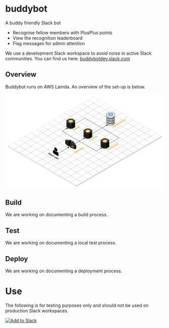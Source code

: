 # buddybot

A buddy friendly Slack bot

* Recognise fellow members with PlusPlus points
* View the recognition leaderboard
* Flag messages for admin attention

We use a development Slack workspace to avoid noise in active Slack communities. You can find us here: [buddybotdev.slack.com](https://buddybotdev.slack.com/)

## Overview

Buddybot runs on AWS Lamda. An overview of the set-up is below.

![AWS Lambda Architecture](docs/BuddyBot.png)

## Build

We are working on documenting a build process.

## Test

We are working on documenting a local test process.

## Deploy

We are working on documenting a deployment process.

# Use

The following is for testing purposes only and should not be used on production Slack workspaces.

<a href="https://slack.com/oauth/authorize?scope=commands,bot&client_id=394549252435.394657293682"><img alt="Add to Slack" height="40" width="139" src="https://platform.slack-edge.com/img/add_to_slack.png" srcset="https://platform.slack-edge.com/img/add_to_slack.png 1x, https://platform.slack-edge.com/img/add_to_slack@2x.png 2x" /></a>
